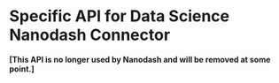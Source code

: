 # Specific API for Data Science Nanodash Connector

**[This API is no longer used by Nanodash and will be removed at some point.]**
